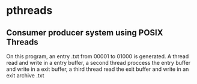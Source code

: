 # pthreads
## Consumer producer system using POSIX Threads

On this program, an entry .txt from 00001 to 01000 is generated. A thread read and write in a entry buffer, a second thread proccess the entry buffer and write in a exit buffer, a third thread read the exit buffer and write in an exit archive .txt 
